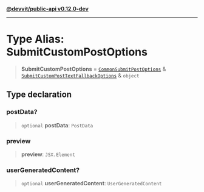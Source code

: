 [**@devvit/public-api v0.12.0-dev**](../../README.md)

---

# Type Alias: SubmitCustomPostOptions

> **SubmitCustomPostOptions** = [`CommonSubmitPostOptions`](CommonSubmitPostOptions.md) & [`SubmitCustomPostTextFallbackOptions`](SubmitCustomPostTextFallbackOptions.md) & `object`

## Type declaration

### postData?

> `optional` **postData**: `PostData`

### preview

> **preview**: `JSX.Element`

### userGeneratedContent?

> `optional` **userGeneratedContent**: `UserGeneratedContent`
